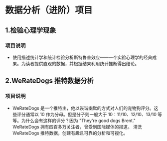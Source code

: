 # 数据分析（进阶）项目

## 1.检验心理学现象

### 项目说明
*
    使用描述统计学和统计检验分析斯特鲁普效应——一个实验心理学的经典成果。为读者提供直观的数据，并根据结果利用统计推断得出结论。
 ## 2.WeRateDogs 推特数据分析
 ### 项目说明
 *
    WeRateDogs 是一个推特主，他以诙谐幽默的方式对人们的宠物狗评分。这些评分通常以 10 作为分母。但是分子则一般大于 10：11/10、12/10、13/10 等等。为什么会有这样的评分？因为 "They're good dogs Brent." WeRateDogs 拥有四百多万关注者，曾受到国际媒体的报道。
    清洗 WeRateDogs 推特数据，创建有趣且可靠的分析和可视化。

